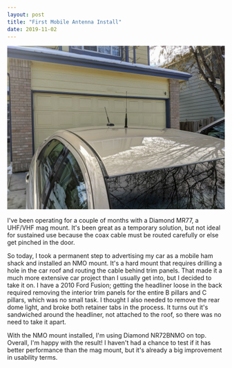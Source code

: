 ```yaml
---
layout: post
title: "First Mobile Antenna Install"
date: 2019-11-02
---
```


![Car with antenna](/assets/2019-11-02-fusion-antenna.jpg)

I've been operating for a couple of months with a Diamond MR77, a UHF/VHF mag mount. It's been great
as a temporary solution, but not ideal for sustained use because the coax cable must be routed
carefully or else get pinched in the door.

So today, I took a permanent step to advertising my car as a mobile ham shack and installed an NMO
mount. It's a hard mount that requires drilling a hole in the car roof and routing the cable behind
trim panels. That made it a much more extensive car project than I usually get into, but I decided
to take it on. I have a 2010 Ford Fusion; getting the headliner loose in the back required removing
the interior trim panels for the entire B pillars and C pillars, which was no small task. I thought
I also needed to remove the rear dome light, and broke both retainer tabs in the process. It turns
out it's sandwiched around the headliner, not attached to the roof, so there was no need to take it
apart.

With the NMO mount installed, I'm using Diamond NR72BNMO on top. Overall, I'm happy with the result!
I haven't had a chance to test if it has better performance than the mag mount, but it's already a
big improvement in usability terms.
